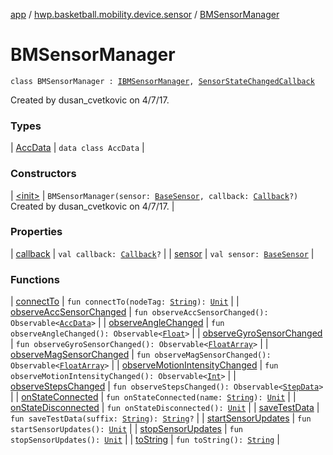 [app](../../index.md) / [hwp.basketball.mobility.device.sensor](../index.md) / [BMSensorManager](.)

# BMSensorManager

`class BMSensorManager : `[`IBMSensorManager`](../-i-b-m-sensor-manager/index.md)`, `[`SensorStateChangedCallback`](../-base-sensor/-sensor-state-changed-callback/index.md)

Created by dusan_cvetkovic on 4/7/17.

### Types

| [AccData](-acc-data/index.md) | `data class AccData` |

### Constructors

| [&lt;init&gt;](-init-.md) | `BMSensorManager(sensor: `[`BaseSensor`](../-base-sensor/index.md)`, callback: `[`Callback`](../-i-b-m-sensor-manager/-callback/index.md)`?)`<br>Created by dusan_cvetkovic on 4/7/17. |

### Properties

| [callback](callback.md) | `val callback: `[`Callback`](../-i-b-m-sensor-manager/-callback/index.md)`?` |
| [sensor](sensor.md) | `val sensor: `[`BaseSensor`](../-base-sensor/index.md) |

### Functions

| [connectTo](connect-to.md) | `fun connectTo(nodeTag: `[`String`](https://kotlinlang.org/api/latest/jvm/stdlib/kotlin/-string/index.html)`): `[`Unit`](https://kotlinlang.org/api/latest/jvm/stdlib/kotlin/-unit/index.html) |
| [observeAccSensorChanged](observe-acc-sensor-changed.md) | `fun observeAccSensorChanged(): Observable<`[`AccData`](-acc-data/index.md)`>` |
| [observeAngleChanged](observe-angle-changed.md) | `fun observeAngleChanged(): Observable<`[`Float`](https://kotlinlang.org/api/latest/jvm/stdlib/kotlin/-float/index.html)`>` |
| [observeGyroSensorChanged](observe-gyro-sensor-changed.md) | `fun observeGyroSensorChanged(): Observable<`[`FloatArray`](https://kotlinlang.org/api/latest/jvm/stdlib/kotlin/-float-array/index.html)`>` |
| [observeMagSensorChanged](observe-mag-sensor-changed.md) | `fun observeMagSensorChanged(): Observable<`[`FloatArray`](https://kotlinlang.org/api/latest/jvm/stdlib/kotlin/-float-array/index.html)`>` |
| [observeMotionIntensityChanged](observe-motion-intensity-changed.md) | `fun observeMotionIntensityChanged(): Observable<`[`Int`](https://kotlinlang.org/api/latest/jvm/stdlib/kotlin/-int/index.html)`>` |
| [observeStepsChanged](observe-steps-changed.md) | `fun observeStepsChanged(): Observable<`[`StepData`](../-base-sensor/-step-data/index.md)`>` |
| [onStateConnected](on-state-connected.md) | `fun onStateConnected(name: `[`String`](https://kotlinlang.org/api/latest/jvm/stdlib/kotlin/-string/index.html)`): `[`Unit`](https://kotlinlang.org/api/latest/jvm/stdlib/kotlin/-unit/index.html) |
| [onStateDisconnected](on-state-disconnected.md) | `fun onStateDisconnected(): `[`Unit`](https://kotlinlang.org/api/latest/jvm/stdlib/kotlin/-unit/index.html) |
| [saveTestData](save-test-data.md) | `fun saveTestData(suffix: `[`String`](https://kotlinlang.org/api/latest/jvm/stdlib/kotlin/-string/index.html)`): `[`String`](https://kotlinlang.org/api/latest/jvm/stdlib/kotlin/-string/index.html)`?` |
| [startSensorUpdates](start-sensor-updates.md) | `fun startSensorUpdates(): `[`Unit`](https://kotlinlang.org/api/latest/jvm/stdlib/kotlin/-unit/index.html) |
| [stopSensorUpdates](stop-sensor-updates.md) | `fun stopSensorUpdates(): `[`Unit`](https://kotlinlang.org/api/latest/jvm/stdlib/kotlin/-unit/index.html) |
| [toString](to-string.md) | `fun toString(): `[`String`](https://kotlinlang.org/api/latest/jvm/stdlib/kotlin/-string/index.html) |

